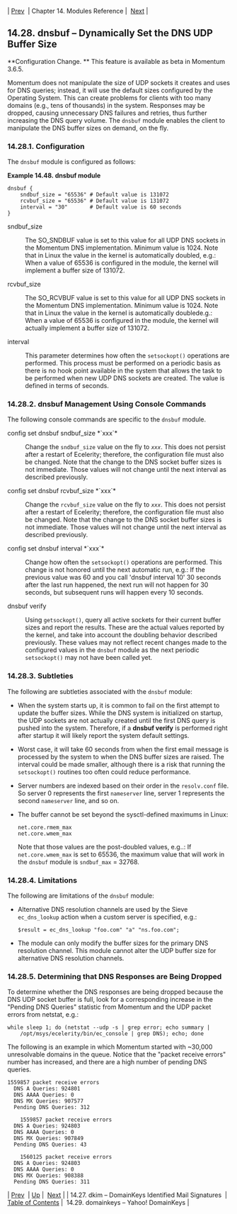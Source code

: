| [Prev](modules.dkim)  | Chapter 14. Modules Reference |  [Next](modules.domainkeys.php) |

## 14.28. dnsbuf – Dynamically Set the DNS UDP Buffer Size

<a class="indexterm" name="idp19370256"></a>

**Configuration Change. ** This feature is available as beta in Momentum 3.6.5.

Momentum does not manipulate the size of UDP sockets it creates and uses for DNS queries; instead, it will use the default sizes configured by the Operating System. This can create problems for clients with too many domains (e.g., tens of thousands) in the system. Responses may be dropped, causing unnecessary DNS failures and retries, thus further increasing the DNS query volume. The `dnsbuf` module enables the client to manipulate the DNS buffer sizes on demand, on the fly.

### 14.28.1. Configuration

The `dnsbuf` module is configured as follows:

<a name="example.dnsbuf"></a>

**Example 14.48. dnsbuf module**

```
dnsbuf {
    sndbuf_size = "65536" # Default value is 131072
    rcvbuf_size = "65536" # Default value is 131072
    interval = "30"       # Default value is 60 seconds
}
```

<dl className="variablelist">

<dt>sndbuf_size</dt>

<dd>

The SO_SNDBUF value is set to this value for all UDP DNS sockets in the Momentum DNS implementation. Minimum value is 1024\. Note that in Linux the value in the kernel is automatically doubled, e.g.: When a value of 65536 is configured in the module, the kernel will implement a buffer size of 131072.

</dd>

<dt>rcvbuf_size</dt>

<dd>

The SO_RCVBUF value is set to this value for all UDP DNS sockets in the Momentum DNS implementation. Minimum value is 1024\. Note that in Linux the value in the kernel is automatically doublede.g.: When a value of 65536 is configured in the module, the kernel will actually implement a buffer size of 131072.

</dd>

<dt>interval</dt>

<dd>

This parameter determines how often the `setsockopt()` operations are performed. This process must be performed on a periodic basis as there is no hook point available in the system that allows the task to be performed when new UDP DNS sockets are created. The value is defined in terms of seconds.

</dd>

</dl>

### 14.28.2. dnsbuf Management Using Console Commands

The following console commands are specific to the `dnsbuf` module.

<dl className="variablelist">

<dt>config set dnsbuf sndbuf_size *`xxx`*</dt>

<dd>

Change the `sndbuf_size` value on the fly to *`xxx`*. This does not persist after a restart of Ecelerity; therefore, the configuration file must also be changed. Note that the change to the DNS socket buffer sizes is not immediate. Those values will not change until the next interval as described previously.

</dd>

<dt>config set dnsbuf rcvbuf_size *`xxx`*</dt>

<dd>

Change the `rcvbuf_size` value on the fly to *`xxx`*. This does not persist after a restart of Ecelerity; therefore, the configuration file must also be changed. Note that the change to the DNS socket buffer sizes is not immediate. Those values will not change until the next interval as described previously.

</dd>

<dt>config set dnsbuf interval *`xxx`*</dt>

<dd>

Change how often the `setsockopt()` operations are performed. This change is not honored until the next automatic run, e.g.: If the previous value was 60 and you call 'dnsbuf interval 10' 30 seconds after the last run happened, the next run will not happen for 30 seconds, but subsequent runs will happen every 10 seconds.

</dd>

<dt>dnsbuf verify</dt>

<dd>

Using `getsockopt()`, query all active sockets for their current buffer sizes and report the results. These are the actual values reported by the kernel, and take into account the doubling behavior described previously. These values may not reflect recent changes made to the configured values in the `dnsbuf` module as the next periodic `setsockopt()` may not have been called yet.

</dd>

</dl>

### 14.28.3. Subtleties

The following are subtleties associated with the `dnsbuf` module:

*   When the system starts up, it is common to fail on the first attempt to update the buffer sizes. While the DNS system is initialized on startup, the UDP sockets are not actually created until the first DNS query is pushed into the system. Therefore, if a **dnsbuf verify**        is performed right after startup it will likely report the system default settings.

*   Worst case, it will take 60 seconds from when the first email message is processed by the system to when the DNS buffer sizes are raised. The interval could be made smaller, although there is a risk that running the `setsockopt()` routines too often could reduce performance.

*   Server numbers are indexed based on their order in the `resolv.conf` file. So server 0 represents the first `nameserver` line, server 1 represents the second `nameserver` line, and so on.

*   The buffer cannot be set beyond the sysctl-defined maximums in Linux:

    ```
    net.core.rmem_max
    net.core.wmem_max
    ```

    Note that those values are the post-doubled values, e.g..: If `net.core.wmem_max` is set to 65536, the maximum value that will work in the `dnsbuf` module is `sndbuf_max` = 32768.

### 14.28.4. Limitations

The following are limitations of the `dnsbuf` module:

*   Alternative DNS resolution channels are used by the Sieve `ec_dns_lookup` action when a custom server is specified, e.g.:

    `$result = ec_dns_lookup "foo.com" "a" "ns.foo.com";`
*   The module can only modify the buffer sizes for the primary DNS resolution channel. This module cannot alter the UDP buffer size for alternative DNS resolution channels.

### 14.28.5. Determining that DNS Responses are Being Dropped

To determine whether the DNS responses are being dropped because the DNS UDP socket buffer is full, look for a corresponding increase in the "Pending DNS Queries" statistic from Momentum and the UDP packet errors from netstat, e.g.:

```
while sleep 1; do (netstat --udp -s | grep error; echo summary |
    /opt/msys/ecelerity/bin/ec_console | grep DNS); echo; done
```

The following is an example in which Momentum started with ~30,000 unresolvable domains in the queue. Notice that the "packet receive errors" number has increased, and there are a high number of pending DNS queries.

```
1559857 packet receive errors
  DNS A Queries: 924801
  DNS AAAA Queries: 0
  DNS MX Queries: 907577
  Pending DNS Queries: 312

    1559857 packet receive errors
  DNS A Queries: 924803
  DNS AAAA Queries: 0
  DNS MX Queries: 907849
  Pending DNS Queries: 43

    1560125 packet receive errors
  DNS A Queries: 924803
  DNS AAAA Queries: 0
  DNS MX Queries: 908388
  Pending DNS Queries: 311
```

| [Prev](modules.dkim)  | [Up](modules.php) |  [Next](modules.domainkeys.php) |
| 14.27. dkim – DomainKeys Identified Mail Signatures  | [Table of Contents](index) |  14.29. domainkeys – Yahoo! DomainKeys |
